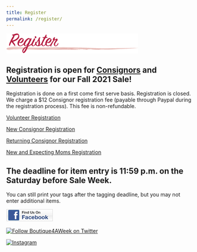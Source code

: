 ```yaml
---
title: Register
permalink: /register/
---
```


![Register](/img/register1.png "Register")

## Registration is open for [Consignors](/consignors/) and [Volunteers](/volunteers/) for our Fall 2021 Sale!

Registration is done on a first come first serve basis. Registration is closed. We charge a $12 Consignor registration fee (payable through Paypal during the registration process). This fee is non-refundable.

[Volunteer Registration](https://www.mysalemanager.net/wrk_start.aspx?partnercode=BFAW)

[New Consignor Registration](https://www.mysalemanager.net/reg_start.aspx?partnercode=BFAW&type=new)

[Returning Consignor Registration](https://www.mysalemanager.net/reg_start.aspx?partnercode=BFAW)

[New and Expecting Moms Registration](http://www.mysalemanager.net/mom_start.aspx?partnercode=BFAW)

## The deadline for item entry is 11:59 p.m. on the Saturday before Sale Week.

You can still print your tags after the tagging deadline, but you may not enter additional items.

[![Boutique For A Week Facebook Page](/img/FacebookBadge_SM.jpg)](https://www.facebook.com/BoutiqueForAWeek?ref=br_tf "Visit Our Facebook Page")

[![Follow Boutique4AWeek on Twitter](//twitter-badges.s3.amazonaws.com/follow_us-c.png)](http://www.twitter.com/Boutique4AWeek)

[![Instagram](//badges.instagram.com/static/images/ig-badge-view-24.png)](https://www.instagram.com/boutiqueforaweek/?ref=badge)
